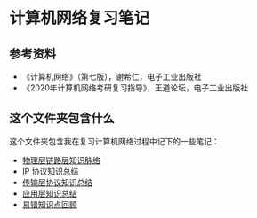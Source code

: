 计算机网络复习笔记
================

## 参考资料

+ 《计算机网络》（第七版），谢希仁，电子工业出版社
+ 《2020年计算机网络考研复习指导》，王道论坛，电子工业出版社

## 这个文件夹包含什么

这个文件夹包含我在复习计算机网络过程中记下的一些笔记：

+ [物理层链路层知识脉络](phy_dataLink.md)
+ [IP 协议知识总结](IP%20layer.md)
+ [传输层协议知识总结](Transport%20Layer.md)
+ [应用层知识总结](application%20layer.md)
+ [易错知识点回顾](conclusion.md)
